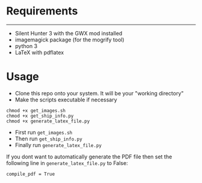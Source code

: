 # Requirements
----
- Silent Hunter 3 with the GWX mod installed
- imagemagick package (for the mogrify tool)
- python 3
- LaTeX with pdflatex

# Usage
- Clone this repo onto your system. It will be your "working directory"
- Make the scripts executable if necessary
```
chmod +x get_images.sh
chmod +x get_ship_info.py
chmod +x generate_latex_file.py
```
- First run ```get_images.sh```
- Then run ```get_ship_info.py```
- Finally run ```generate_latex_file.py```

If you dont want to automatically generate the PDF file then set the following line in ```generate_latex_file.py``` to False:

```compile_pdf = True```
